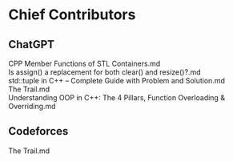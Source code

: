 # Chief Contributors  
## ChatGPT  
CPP Member Functions of STL Containers.md  
Is assign() a replacement for both clear() and resize()?.md  
std::tuple in C++ – Complete Guide with Problem and Solution.md  
The Trail.md  
Understanding OOP in C++: The 4 Pillars, Function Overloading & Overriding.md

## Codeforces  
The Trail.md
